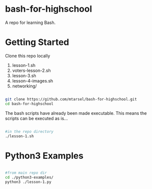 # bash-for-highschool

A repo for learning Bash.

# Getting Started

Clone this repo locally

<ol>
<li> lesson-1.sh </li>
<li> voters-lesson-2.sh </li>
<li> lesson-3.sh </li>
<li> lesson-4-images.sh </li>
<li> networking/ </li>
</ol>

```bash

git clone https://github.com/mtarsel/bash-for-highschool.git
cd bash-for-highschool 

```
The bash scripts have already been made executable. This means the scripts can be executed as is...

```bash

#in the repo directory
./lesson-1.sh

```

# Python3 Examples

```bash

#from main repo dir
cd ./python3-examples/
python3 ./lesson-1.py

```
